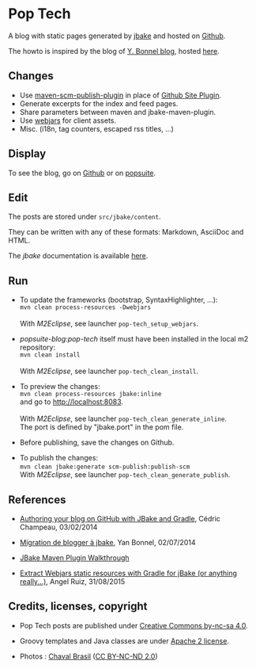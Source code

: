 Pop Tech
========

A blog with static pages generated by [jbake](http://jbake.org) and hosted on [Github](https://github.com/atao60/pop-tech).

The howto is inspired by the blog of [Y. Bonnel blog](http://www.ybonnel.fr/), hosted [here](https://github.com/ybonnel/blog).

Changes
----

* Use [maven-scm-publish-plugin](http://maven.apache.org/plugins/maven-scm-publish-plugin/) in place of [Github Site Plugin](http://github.com/github/maven-plugins).
* Generate excerpts for the index and feed pages. 
* Share parameters between maven and jbake-maven-plugin.
* Use [webjars](http://www.webjars.org/) for client assets.
* Misc. (i18n, tag counters, escaped rss titles, ...)

Display
----

To see the blog, go on [Github](http://atao60.github.io/pop-tech) or on [popsuite](http://www.popsuite.net).

Edit
-----

The posts are stored under <code>src/jbake/content</code>.

They can be written with any of these formats: Markdown, AsciiDoc and HTML.

The *jbake* documentation is available [here](http://jbake.org/docs/). 

Run
------

* To update the frameworks (bootstrap, SyntaxHighlighter, ...):  
          `mvn clean process-resources -Dwebjars`  
&nbsp;            
With *M2Eclipse*, see launcher `pop-tech_setup_webjars`.          
      
* *popsuite-blog:pop-tech* itself must have been installed in the local m2 repository:  
          `mvn clean install`        
&nbsp;            
With *M2Eclipse*, see launcher `pop-tech_clean_install`.          

* To preview the changes:  
        `mvn clean process-resources jbake:inline`  
and go to [http://localhost:8083](http://localhost:8083).  
&nbsp;            
With *M2Eclipse*, see launcher `pop-tech_clean_generate_inline`.  
The port is defined by "jbake.port" in the pom file.
      
* Before publishing, save the changes on Github.   

* To publish the changes:  
        `mvn clean jbake:generate scm-publish:publish-scm`
&nbsp;            
With *M2Eclipse*, see launcher `pop-tech_clean_generate_publish`.
	  
References
------	  

* [Authoring your blog on GitHub with JBake and Gradle](http://melix.github.io/blog/2014/02/hosting-jbake-github.html), Cédric Champeau, 03/02/2014 
  
* [Migration de blogger à jbake](http://www.ybonnel.fr/2014/07/migrate-blogger-to-jbake.html), Yan Bonnel, 02/07/2014

* [JBake Maven Plugin Walkthrough](http://docs.ingenieux.com.br/project/jbake/walkthrough.html)	 

* [Extract Webjars static resources with Gradle for jBake (or anything really...)](http://aruizca.com/extract-webjars-static-resources-with-gradle/), Angel Ruiz, 31/08/2015
	  
Credits, licenses, copyright
------

* Pop Tech posts are published under [Creative Commons by-nc-sa 4.0](http://creativecommons.org/licenses/by-nc-sa/4.0/).

* Groovy templates and Java classes are under [Apache 2 license](http://www.apache.org/licenses/LICENSE-2.0).

* Photos : [Chaval Brasil](https://www.flickr.com/photos/chavals/) ([CC BY-NC-ND 2.0](https://creativecommons.org/licenses/by-nc-nd/2.0/))